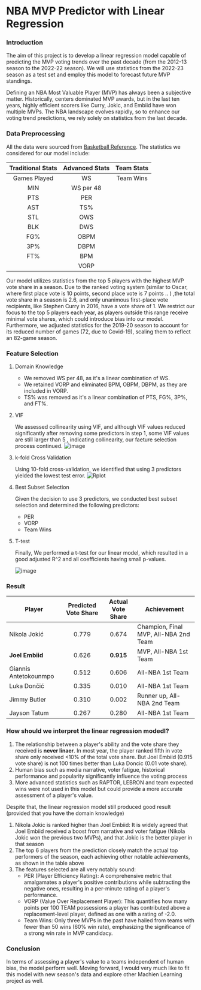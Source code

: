 # NBA MVP Predictor with Linear Regression
### Introduction
The aim of this project is to develop a linear regression model capable of predicting the MVP voting trends over the past decade (from the 2012-13 season to the 2022-22 season). We will use statistics from the 2022-23 season as a test set and employ this model to forecast future MVP standings.

Defining an NBA Most Valuable Player (MVP) has always been a subjective matter. Historically, centers dominated MVP awards, but in the last ten years, highly efficient scorers like Curry, Jokic, and Embiid have won multiple MVPs. The NBA landscape evolves rapidly, so to enhance our voting trend predictions, we rely solely on statistics from the last decade.

### Data Preprocessing 
All the data were sourced from [Basketball Reference](https://www.basketball-reference.com/). The statistics we considered for our model include:

| Traditional Stats  | Advanced Stats | Team Stats|
| :---: | :---: | :---: |
|Games Played | WS  | Team Wins|
| MIN  | WS per 48  |
| PTS  | PER  |
| AST  | TS%  |
| STL  | OWS  |
| BLK  | DWS  |
| FG%  | OBPM  |
| 3P%  | DBPM  |
| FT%  | BPM  |
|   | VORP |

Our model utilizes statistics from the top 5 players with the highest MVP vote share in a season. Due to the ranked voting system (similar to Oscar, where first place vote is 10 points, second place vote is 7 points .. ) ,the total vote share in a season is 2.6, and only unanimous first-place vote recipients, like Stephen Curry in 2016, have a vote share of 1. We restrict our focus to the top 5 players each year, as players outside this range receive minimal vote shares, which could introduce bias into our model. Furthermore, we adjusted statistics for the 2019-20 season to account for its reduced number of games (72, due to Covid-19), scaling them to reflect an 82-game season.


### Feature Selection
1. Domain Knowledge

   - We removed WS per 48, as it's a linear combination of WS.
   - We retained VORP and eliminated BPM, OBPM, DBPM, as they are included in VORP.
   - TS% was removed as it's a linear combination of PTS, FG%, 3P%, and FT%.
3. VIF
   
   We assessed collinearity using VIF, and although VIF values reduced significantly after removing some predictors in step 1, some VIF values are still larger than 5 , indicating collinearity, our faeture selection process continued.
   ![image](https://github.com/tanhl30/NBA-MVP-Predictor/assets/73421294/a583f77b-72de-43b4-a1ef-18907e8a7bd6)
   
4. k-fold Cross Validation
   
   Using 10-fold cross-validation, we identified that using 3 predictors yielded the lowest test error.
   ![Rplot](https://github.com/tanhl30/NBA-MVP-Predictor/assets/73421294/d680a408-d366-4e3e-8dfe-89380e0f1e72)

6. Best Subset Selection
   
   Given the decision to use 3 predictors, we conducted best subset selection and determined the following predictors:
   - PER
   - VORP
   - Team Wins
8. T-test
   
   Finally, We performed a t-test for our linear model, which resulted in a good adjusted R^2 and all coefficients having small p-values.
   
   ![image](https://github.com/tanhl30/NBA-MVP-Predictor/assets/73421294/afbdd8cd-b2fd-4a2c-ae0a-6f095f34c47b)


### Result

| Player  | Predicted Vote Share | Actual Vote Share| Achievement | 
| ------------- | :---: | :---: |------------- |
| Nikola Jokić | 0.779  | 0.674 | Champion, Final MVP, All-NBA 2nd Team  |  
| **Joel Embiid**  | 0.626  | **0.915** | MVP, All-NBA 1st Team  |
| Giannis Antetokounmpo  |0.512 | 0.606  | All-NBA 1st Team | 
| Luka Dončić | 0.335  | 0.010 | All-NBA 1st Team  |
| Jimmy Butler | 0.310 | 0.002 | Runner up, All-NBA 2nd Team | 
| Jayson Tatum | 0.267 | 0.280 |All-NBA 1st Team |

### How should we interpret the linear regression modedl?

1. The relationship between a player's ability and the vote share they received is **never linaer**. In most year, the player ranked fifth in vote share only received <10% of the total vote share. But Joel Embiid (0.915 vote share) is not 100 times better than Luka Doncic (0.01 vote share).
2. Human bias such as media narrative, voter fatigue, historical performance and popularity significantly influence the voting process
3. More advanced statistics such as RAPTOR, LEBRON and team expected wins were not used in this model but could provide a more accurate assessment of a player's value.

Despite that, the linear regression model still produced good result (provided that you have the domain knowledge)

1. Nikola Jokic is ranked higher than Joel Embiid: It is widely agreed that Joel Embiid received a boost from narrative and voter fatigue (Nikola Jokic won the previous two MVPs), and that Jokic is the better player in that season
2. The top 6 players from the prediction closely match the actual top performers of the season, each achieving other notable achievements, as shown in the table above
3. The features selected are all very notably sound:
   - PER (Player Efficiency Rating): A comprehensive metric that amalgamates a player's positive contributions while subtracting the negative ones, resulting in a per-minute rating of a player's performance.
   - VORP (Value Over Replacement Player): This quantifies how many points per 100 TEAM possessions a player has contributed above a replacement-level player, defined as one with a rating of -2.0.
   - Team Wins: Only three MVPs in the past have hailed from teams with fewer than 50 wins (60% win rate), emphasizing the significance of a strong win rate in MVP candidacy.


### Conclusion
In terms of assessing a player's value to a teams independent of human bias, the model perform well.
Moving forward, I would very much like to fit this model with new season's data and explore other Machien Learning project as well.
